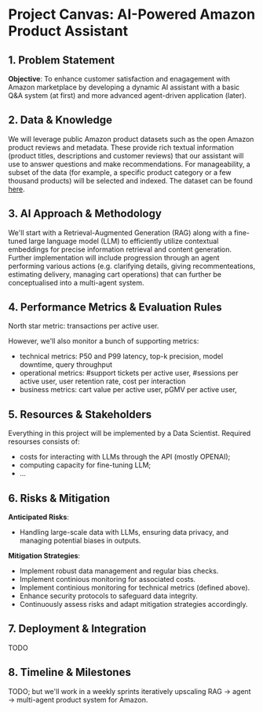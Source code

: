 # Project Canvas: AI-Powered Amazon Product Assistant

## 1. Problem Statement

**Objective**:
To enhance customer satisfaction and enagagement with Amazon marketplace by developing a dynamic AI assistant with a basic Q&A system (at first) and more advanced agent-driven application (later).

## 2. Data & Knowledge
We will leverage public Amazon product datasets such as the open Amazon product reviews and metadata. These provide rich textual information (product titles, descriptions and customer reviews) that our assistant will use to answer questions and make recommendations. For manageability, a subset of the data (for example, a specific product category or a few thousand products) will be selected and indexed. The dataset can be found [here](https://amazon-reviews-2023.github.io/#grouped-by-category).


## 3. AI Approach & Methodology
We'll start with a Retrieval-Augmented Generation (RAG) along with a fine-tuned large language model (LLM) to efficiently utilize contextual embeddings for precise information retrieval and content generation. Further implementation will include progression through an agent performing various actions (e.g. clarifying details, giving recommenteations, estimating delivery, managing cart operations) that can further be conceptualised into a multi-agent system.


## 4. Performance Metrics & Evaluation Rules
North star metric: transactions per active user.

However, we'll also monitor a bunch of supporting metrics:
- technical metrics: P50 and P99 latency, top-k precision, model downtime, query throughput
- operational metrics: #support tickets per active user, #sessions per active user, user retention rate, cost per interaction
- business metrics: cart value per active user, pGMV per active user,


## 5. Resources & Stakeholders
Everything in this project will be implemented by a Data Scientist. Required resourses consists of:
- costs for interacting with LLMs through the API (mostly OPENAI);
- computing capacity for fine-tuning LLM;
- ...


## 6. Risks & Mitigation

**Anticipated Risks**:
- Handling large-scale data with LLMs, ensuring data privacy, and managing potential biases in outputs.

**Mitigation Strategies**:
- Implement robust data management and regular bias checks.
- Implement continious monitoring for associated costs.
- Implement continious monitoring for technical metrics (defined above).
- Enhance security protocols to safeguard data integrity.
- Continuously assess risks and adapt mitigation strategies accordingly.

## 7. Deployment & Integration
TODO

## 8. Timeline & Milestones
TODO; but we'll work in a weekly sprints iteratively upscaling RAG -> agent -> multi-agent product system for Amazon.
